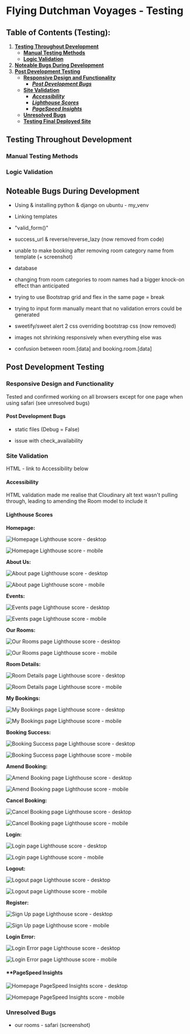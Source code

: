 # **Flying Dutchman Voyages - Testing**

## **Table of Contents (Testing):**

1. [**Testing Throughout Development**](#testing-throughout-development)
    - [**Manual Testing Methods**](#manual-testing-methods)
    - [**Logic Validation**](#logic-validation)
1. [**Noteable Bugs During Development**](#noteable-bugs-during-development)
1. [**Post Development Testing**](#post-development-testing)
    - [**Responsive Design and Functionality**](#responsive-design-and-functionality)
        - [**_Post Development Bugs_**](#post-development-bugs)
    - [**Site Validation**](#site-validation)
        - [**_Accessibility_**](#accessibility)
        - [**_Lighthouse Scores_**](#lighthouse-scores)
        - [**_PageSpeed Insights_**](#pagespeed-insights)
    - [**Unresolved Bugs**](#unresolved-bugs)
    - [**Testing Final Deployed Site**](#testing-final-deployed-site)


## **Testing Throughout Development**

### **Manual Testing Methods**


### **Logic Validation**


## **Noteable Bugs During Development**

* Using & installing python & django on ubuntu - my_venv

* Linking templates

* "valid_form()"

* success_url & reverse/reverse_lazy (now removed from code)

* unable to make booking after removing room category name from template (+ screenshot)

* database

* changing from room categories to room names had a bigger knock-on effect than anticipated

* trying to use Bootstrap grid and flex in the same page = break

* trying to input form manually meant that no validation errors could be generated

* sweetify/sweet alert 2 css overriding bootstrap css (now removed)

* images not shrinking responsively when everything else was

* confusion between room.[data] and booking.room.[data]


## **Post Development Testing**

### **Responsive Design and Functionality**

Tested and confirmed working on all browsers except for one page when using safari (see unresolved bugs)

#### **Post Development Bugs**

* static files (Debug = False)

* issue with check_availability

### **Site Validation**

HTML - link to Accessibility below

#### **Accessibility**

HTML validation made me realise that Cloudinary alt text wasn't pulling through, leading to amending the Room model to include it

#### **Lighthouse Scores**

**Homepage:**

![Homepage Lighthouse score - desktop](docs/testing/lighthouse-desktop-homepage.png)

![Homepage Lighthouse score - mobile](docs/testing/lighthouse-mobile-homepage.png)

**About Us:**

![About page Lighthouse score - desktop](docs/testing/lighthouse-desktop-about.png)

![About page Lighthouse score - mobile](docs/testing/lighthouse-mobile-about.png)

**Events:**

![Events page Lighthouse score - desktop](docs/testing/lighthouse-desktop-events.png)

![Events page Lighthouse score - mobile](docs/testing/lighthouse-mobile-events.png)

**Our Rooms:**

![Our Rooms page Lighthouse score - desktop](docs/testing/lighthouse-desktop-our-rooms.png)

![Our Rooms page Lighthouse score - mobile](docs/testing/lighthouse-mobile-our-rooms.png)

**Room Details:**

![Room Details page Lighthouse score - desktop](docs/testing/lighthouse-desktop-room-detail.png)

![Room Details page Lighthouse score - mobile](docs/testing/lighthouse-mobile-room-detail.png)

**My Bookings:**

![My Bookings page Lighthouse score - desktop](docs/testing/lighthouse-desktop-manage-bookings.png)

![My Bookings page Lighthouse score - mobile](docs/testing/lighthouse-mobile-manage-bookings.png)

**Booking Success:**

![Booking Success page Lighthouse score - desktop](docs/testing/lighthouse-desktop-booking-success.png)

![Booking Success page Lighthouse score - mobile](docs/testing/lighthouse-mobile-booking-success.png)

**Amend Booking:**

![Amend Booking page Lighthouse score - desktop](docs/testing/lighthouse-desktop-amend-booking.png)

![Amend Booking page Lighthouse score - mobile](docs/testing/lighthouse-mobile-amend-booking.png)

**Cancel Booking:**

![Cancel Booking page Lighthouse score - desktop](docs/testing/lighthouse-desktop-cancel-booking.png)

![Cancel Booking page Lighthouse score - mobile](docs/testing/lighthouse-mobile-cancel-booking.png)

**Login:**

![Login page Lighthouse score - desktop](docs/testing/lighthouse-desktop-login.png)

![Login page Lighthouse score - mobile](docs/testing/lighthouse-mobile-login.png)

**Logout:**

![Logout page Lighthouse score - desktop](docs/testing/lighthouse-desktop-logout.png)

![Logout page Lighthouse score - mobile](docs/testing/lighthouse-mobile-logout.png)

**Register:**

![Sign Up page Lighthouse score - desktop](docs/testing/lighthouse-desktop-register.png)

![Sign Up page Lighthouse score - mobile](docs/testing/lighthouse-mobile-register.png)

**Login Error:**

![Login Error page Lighthouse score - desktop](docs/testing/lighthouse-desktop-login-error.png)

![Login Error page Lighthouse score - mobile](docs/testing/lighthouse-mobile-login-error.png)

#### **PageSpeed Insights

![Homepage PageSpeed Insights score - desktop](docs/testing/pagespeed-desktop-homepage.png)

![Homepage PageSpeed Insights score - mobile](docs/testing/pagespeed-mobile-homepage.png)

### **Unresolved Bugs**

* our rooms - safari (screenshot)

